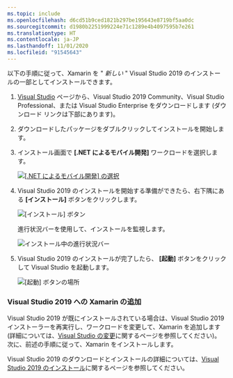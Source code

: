```yaml
---
ms.topic: include
ms.openlocfilehash: d6cd51b9ced1821b297be195643e8719bf5aa0dc
ms.sourcegitcommit: d1980b2251999224e71c1289e4b4097595b7e261
ms.translationtype: HT
ms.contentlocale: ja-JP
ms.lasthandoff: 11/01/2020
ms.locfileid: "91545643"
---
```

以下の手順に従って、Xamarin を " _新しい_ " Visual Studio 2019 のインストールの一部としてインストールできます。

1. [Visual Studio](https://visualstudio.microsoft.com/vs/) ページから、Visual Studio 2019 Community、Visual Studio Professional、または Visual Studio Enterprise をダウンロードします (ダウンロード リンクは下部にあります)。

2. ダウンロードしたパッケージをダブルクリックしてインストールを開始します。

3. インストール画面で **[.NET によるモバイル開発]** ワークロードを選択します。

    [![[.NET によるモバイル開発] の選択](~/get-started/installation/windows-images/vs2019-mobile-dev-workload-sml.png)](~/get-started/installation/windows-images/vs2019-mobile-dev-workload.png#lightbox)

4. Visual Studio 2019 のインストールを開始する準備ができたら、右下隅にある **[インストール]** ボタンをクリックします。

    ![[インストール] ボタン](~/get-started/installation/windows-images/vs2019-click-install.png)

   進行状況バーを使用して、インストールを監視します。

    ![インストール中の進行状況バー](~/get-started/installation/windows-images/vs2019-progress-bars.png)

5. Visual Studio 2019 のインストールが完了したら、 **[起動]** ボタンをクリックして Visual Studio を起動します。

    ![[起動] ボタンの場所](~/get-started/installation/windows-images/vs2019-launch.png)

<a name="vs2019"></a>

### <a name="adding-xamarin-to-visual-studio-2019"></a>Visual Studio 2019 への Xamarin の追加

Visual Studio 2019 が既にインストールされている場合は、Visual Studio 2019 インストーラーを再実行し、ワークロードを変更して、Xamarin を追加します (詳細については、[Visual Studio の変更](/visualstudio/install/modify-visual-studio)に関するページを参照してください)。 次に、前述の手順に従って、Xamarin をインストールします。

Visual Studio 2019 のダウンロードとインストールの詳細については、[Visual Studio 2019 のインストール](/visualstudio/install/install-visual-studio)に関するページを参照してください。